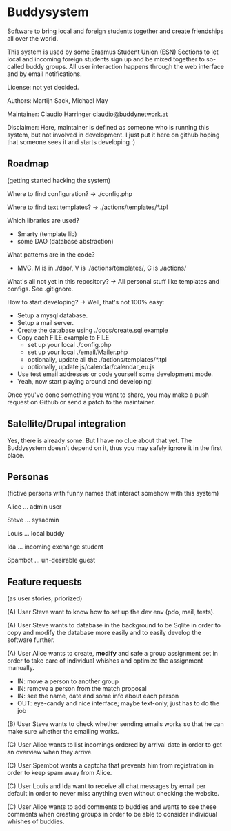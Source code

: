 Buddysystem
===========

Software to bring local and foreign students together and create friendships
all over the world.

This system is used by some Erasmus Student Union (ESN) Sections to let local
and incoming foreign students sign up and be mixed together to so-called buddy
groups. All user interaction happens through the web interface and by email
notifications.

License: not yet decided.

Authors: Martijn Sack, Michael May

Maintainer: Claudio Harringer <claudio@buddynetwork.at>

Disclaimer: Here, maintainer is defined as someone who is running this system,
but not involved in development. I just put it here on github
hoping that someone sees it and starts developing :)

Roadmap
-------
(getting started hacking the system)

Where to find configuration? -> ./config.php

Where to find text templates? -> ./actions/templates/\*.tpl

Which libraries are used?

* Smarty (template lib)
* some DAO (database abstraction)

What patterns are in the code?

* MVC. M is in ./dao/, V is ./actions/templates/, C is ./actions/

What's all not yet in this repository?
-> All personal stuff like templates and configs. See .gitignore.

How to start developing? -> Well, that's not 100% easy:

* Setup a mysql database.
* Setup a mail server.
* Create the database using ./docs/create.sql.example
* Copy each FILE.example to FILE
  * set up your local ./config.php
  * set up your local ./email/Mailer.php
  * optionally, update all the ./actions/templates/\*.tpl
  * optionally, update js/calendar/calendar\_eu.js
* Use test email addresses or code yourself some development mode.
* Yeah, now start playing around and developing!

Once you've done something you want to share, you may
make a push request on Github or send a patch to the maintainer.

Satellite/Drupal integration
----------------------------

Yes, there is already some. But I have no clue about that yet.
The Buddysystem doesn't depend on it,
thus you may safely ignore it in the first place.

Personas
--------
(fictive persons with funny names that interact somehow with this system)

Alice ... admin user

Steve ... sysadmin

Louis ... local buddy

Ida ... incoming exchange student

Spambot ... un-desirable guest

Feature requests
----------------
(as user stories; priorized)

(A) User Steve want to know how to set up the dev env (pdo, mail, tests).

(A) User Steve wants to database in the background to be Sqlite
in order to copy and modify the database more easily
and to easily develop the software further.

(A) User Alice wants to create, **modify** and safe a group assignment set
in order to take care of individual whishes
and optimize the assignment manually.

* IN: move a person to another group
* IN: remove a person from the match proposal
* IN: see the name, date and some info about each person
* OUT: eye-candy and nice interface; maybe text-only, just has to do the job

(B) User Steve wants to check whether sending emails works
so that he can make sure whether the emailing works.

(C) User Alice wants to list incomings ordered by arrival date
in order to get an overview when they arrive.

(C) User Spambot wants a captcha that prevents him from registration
in order to keep spam away from Alice.

(C) User Louis and Ida want to receive all chat messages by email per default
in order to never miss anything even without checking the website.

(C) User Alice wants to add comments to buddies
and wants to see these comments when creating groups
in order to be able to consider individual whishes of buddies.
